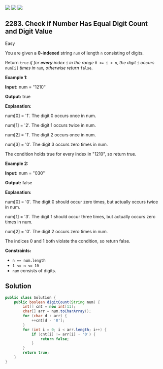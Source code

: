 [![](https://img.shields.io/github/stars/javadev/LeetCode-in-Java?label=Stars&style=flat-square)](https://github.com/javadev/LeetCode-in-Java)
[![](https://img.shields.io/github/forks/javadev/LeetCode-in-Java?label=Fork%20me%20on%20GitHub%20&style=flat-square)](https://github.com/javadev/LeetCode-in-Java/fork)
[![](https://img.shields.io/badge/-LeetCode%20in%20Kotlin-blue?style=flat-square)](https://github.com/javadev/LeetCode-in-Kotlin)

## 2283\. Check if Number Has Equal Digit Count and Digit Value

Easy

You are given a **0-indexed** string `num` of length `n` consisting of digits.

Return `true` _if for **every** index_ `i` _in the range_ `0 <= i < n`_, the digit_ `i` _occurs_ `num[i]` _times in_ `num`_, otherwise return_ `false`.

**Example 1:**

**Input:** num = "1210"

**Output:** true

**Explanation:**

num[0] = '1'. The digit 0 occurs once in num.

num[1] = '2'. The digit 1 occurs twice in num.

num[2] = '1'. The digit 2 occurs once in num.

num[3] = '0'. The digit 3 occurs zero times in num.

The condition holds true for every index in "1210", so return true.

**Example 2:**

**Input:** num = "030"

**Output:** false

**Explanation:**

num[0] = '0'. The digit 0 should occur zero times, but actually occurs twice in num.

num[1] = '3'. The digit 1 should occur three times, but actually occurs zero times in num.

num[2] = '0'. The digit 2 occurs zero times in num.

The indices 0 and 1 both violate the condition, so return false.

**Constraints:**

*   `n == num.length`
*   `1 <= n <= 10`
*   `num` consists of digits.

## Solution

```java
public class Solution {
    public boolean digitCount(String num) {
        int[] cnt = new int[11];
        char[] arr = num.toCharArray();
        for (char d : arr) {
            ++cnt[d - '0'];
        }
        for (int i = 0; i < arr.length; i++) {
            if (cnt[i] != arr[i] - '0') {
                return false;
            }
        }
        return true;
    }
}
```